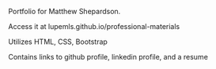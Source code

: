 Portfolio for Matthew Shepardson. 

Access it at lupemls.github.io/professional-materials

Utilizes HTML, CSS, Bootstrap 

Contains links to github profile, linkedin profile, and a resume